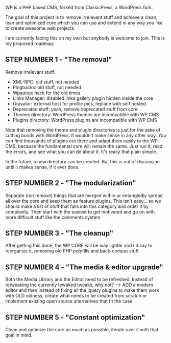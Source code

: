 WP is a PHP based CMS, forked from ClassicPress, a WordPress fork.

The goal of this project is to remove irrelevant stuff and achieve a clean, lean and optimized core which you can use and extend in any way you like to create awesome web projects.

I am currently facing this on my own but anybody is welcome to join. This is my proposed roadmap:

## STEP NUMBER 1 - "The removal"

Remove irrelevant stuff:

* XML-RPC: old stuff, not needed
* Pingbacks: old stuff, not needed
* Wpautop: hack for the old times
* Links Manager: disabled links gallery plugin hidden inside the core
* Gravatar: external host for profile pics, replace with self hosted
* Deprecated stuff: yeah, remove deprecated stuff from core
* Themes directory: WordPress themes are incompatible with WP CMS
* Plugins directory: WordPress plugins are incompatible with WP CMS

Note that removing the theme and plugin directories is just for the sake of cutting bonds with WordPress. It wouldn't make sense in any other way. You can find thousands of plugins out there and adapt them easily to the WP CMS, because the fundamental core will remain the same. Just run it, read the errors, and see what you can do about it. It's really that plain simple.

In the future, a new directory can be created. But this is out of discussion until it makes sense, if it ever does.

## STEP NUMBER 2 - "The modularization"

Separate (not remove) things that are merged within or entangledly spread all over the core and keep them as feature plugins. This isn't easy... so we should make a list of stuff that falls into this category and order it by complexity. Then start with the easiest to get motivated and go on with more difficult stuff like the comments system.

## STEP NUMBER 3 - "The cleanup"

After getting this done, the WP CORE will be way lighter and I'd say to reorganize it, removing old PHP polyfills and back-compat stuff.

## STEP NUMBER 4 - "The media & editor upgrade"

Both the Media Library and the Editor need to be refreshed. Instead of retweaking the currently tewaked tweaks, why not? --> ADD a modern editor and then instead of fixing all the jquery plugins to make them work with OLD oldness, create what needs to be created from scratch or implement existing open source alternatives that fit the case.

## STEP NUMBER 5 - "Constant optimization"

Clean and optimize the core as much as possible, iterate over it with that goal in mind.